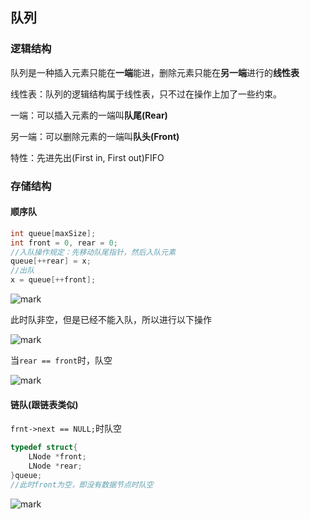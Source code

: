## 队列

### 逻辑结构

队列是一种插入元素只能在**一端**能进，删除元素只能在**另一端**进行的**线性表**

线性表：队列的逻辑结构属于线性表，只不过在操作上加了一些约束。

一端：可以插入元素的一端叫**队尾(Rear)**

另一端：可以删除元素的一端叫**队头(Front)**

特性：先进先出(First in, First out)FIFO

### 存储结构

#### 顺序队

```cpp
int queue[maxSize];
int front = 0, rear = 0;
//入队操作规定：先移动队尾指针，然后入队元素
queue[++rear] = x;
//出队
x = queue[++front];
```



![mark](https://img.codelin.xyz/blog/20200123/YcVJm9Sl0rOk.png?imageslim)

此时队非空，但是已经不能入队，所以进行以下操作

![mark](https://img.codelin.xyz/blog/20200123/Ui9CWjJ0wbsH.png?imageslim)

当`rear == front`时，队空

![mark](https://img.codelin.xyz/blog/20200123/LaLSTXXinIDa.png?imageslim)

#### 链队(跟链表类似)

`frnt->next == NULL;`时队空

```cpp
typedef struct{
    LNode *front;
    LNode *rear;
}queue;
//此时front为空，即没有数据节点时队空
```

![mark](https://img.codelin.xyz/blog/20200123/rvrpNITvOsI6.png?imageslim)


